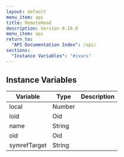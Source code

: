 ```yaml
---
layout: default
menu_item: api
title: RemoteHead
description: Version 0.19.0
menu_item: api
return_to:
  "API Documentation Index": /api/
sections:
  "Instance Variables": "#ivars"
---
```


## <a name="ivars"></a>Instance Variables

| Variable | Type | Description |
| --- | --- | --- |
| <a name="local"></a>local | Number |  |
| <a name="loid"></a>loid | Oid |  |
| <a name="name"></a>name | String |  |
| <a name="oid"></a>oid | Oid |  |
| <a name="symrefTarget"></a>symrefTarget | String |  |

